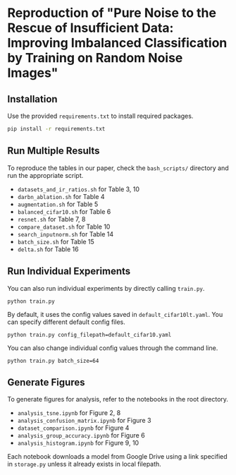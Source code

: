 # Reproduction of "Pure Noise to the Rescue of Insufficient Data: Improving Imbalanced Classification by Training on Random Noise Images"

## Installation

Use the provided `requirements.txt` to install required packages.

```bash
pip install -r requirements.txt
```



## Run Multiple Results

To reproduce the tables in our paper, check the `bash_scripts/` directory and run the appropriate script.

- `datasets_and_ir_ratios.sh` for Table 3, 10
- `darbn_ablation.sh` for Table 4
- `augmentation.sh` for Table 5
- `balanced_cifar10.sh` for Table 6
- `resnet.sh` for Table 7, 8
- `compare_dataset.sh` for Table 10
- `search_inputnorm.sh` for Table 14
- `batch_size.sh` for Table 15
- `delta.sh` for Table 16



## Run Individual Experiments

You can also run individual experiments by directly calling `train.py`.

```
python train.py
```

By default, it uses the config values saved in `default_cifar10lt.yaml`. You can specify different default config files.

```
python train.py config_filepath=default_cifar10.yaml
```

You can also change individual config values through the command line.

```
python train.py batch_size=64
```



## Generate Figures

To generate figures for analysis, refer to the notebooks in the root directory.

- `analysis_tsne.ipynb` for Figure 2, 8
- `analysis_confusion_matrix.ipynb` for Figure 3
- `dataset_comparison.ipynb` for Figure 4
- `analysis_group_accuracy.ipynb` for Figure 6
- `analysis_histogram.ipynb` for Figure 9, 10

Each notebook downloads a model from Google Drive using a link specified in `storage.py` unless it already exists in local filepath.
